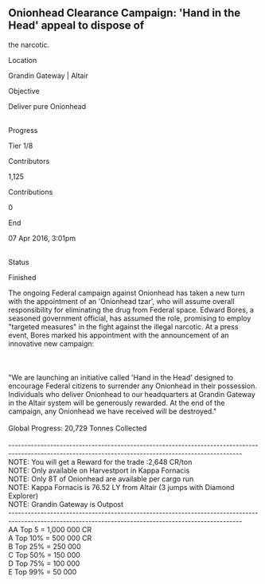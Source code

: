 ## Onionhead Clearance Campaign: \'Hand in the Head\' appeal to dispose of

the narcotic.

Location

Grandin Gateway \| Altair

Objective

Deliver pure Onionhead

\
Progress

Tier 1/8

Contributors

1,125

Contributions

0

End

07 Apr 2016, 3:01pm

\
Status

Finished

The ongoing Federal campaign against Onionhead has taken a new turn with
the appointment of an 'Onionhead tzar\', who will assume overall
responsibility for eliminating the drug from Federal space. Edward
Bores, a seasoned government official, has assumed the role, promising
to employ "targeted measures" in the fight against the illegal narcotic.
At a press event, Bores marked his appointment with the announcement of
an innovative new campaign:\
\
\
\
"We are launching an initiative called 'Hand in the Head\' designed to
encourage Federal citizens to surrender any Onionhead in their
possession. Individuals who deliver Onionhead to our headquarters at
Grandin Gateway in the Altair system will be generously rewarded. At the
end of the campaign, any Onionhead we have received will be destroyed."\
\
Global Progress: 20,729 Tonnes Collected\
\
-------------------------------------------------------------------------------------------------------------------------------------------------------\
NOTE: You will get a Reward for the trade :2,648 CR/ton\
NOTE: Only available on Harvestport in Kappa Fornacis\
NOTE: Only 8T of Onionhead are available per cargo run\
NOTE: Kappa Fornacis is 76.52 LY from Altair (3 jumps with Diamond
Explorer)\
NOTE: Grandin Gateway is Outpost\
-------------------------------------------------------------------------------------------------------------------------------------------------------\
AA Top 5 = 1,000 000 CR\
A Top 10% = 500 000 CR\
B Top 25% = 250 000\
C Top 50% = 150 000\
D Top 75% = 100 000\
E Top 99% = 50 000
